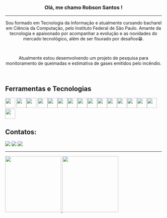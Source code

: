 <h3 align="center"> <b>Olá, me chamo Robson Santos !</b></h3>
<hr>

<p align="center">
  Sou formado em Tecnologia da Informação e atualmente cursando bacharel em Ciência da Computação, pelo Instituto Federal de São Paulo. Amante da tecnologia e apaixonado por acompanhar a evolução e as novidades do mercado tecnológico, além de ser fisurado por desafios😁.
</p>
<br>

<p align="center">
  Atualmente estou desemvolvendo um projeto de pesquisa para monitoramento de queimadas e estimativa de gases emitidos pelo incêndio.
</p>
<br>


## Ferramentas e Tecnologias

<img width="32" height="32" src="https://cdn.jsdelivr.net/gh/devicons/devicon@latest/icons/angular/angular-original.svg" /> <img width="32" height="32" src="https://cdn.jsdelivr.net/gh/devicons/devicon@latest/icons/cplusplus/cplusplus-original.svg" /><img width="32" height="32" src="https://cdn.jsdelivr.net/gh/devicons/devicon@latest/icons/c/c-original.svg" />
<img  width="32" height="32" src="https://cdn.jsdelivr.net/gh/devicons/devicon@latest/icons/css3/css3-original.svg" /><img width="32" height="32"  src="https://cdn.jsdelivr.net/gh/devicons/devicon@latest/icons/html5/html5-original.svg" /><img width="32" height="32" src="https://cdn.jsdelivr.net/gh/devicons/devicon@latest/icons/git/git-original.svg" /><img width="32" height="32" src="https://cdn.jsdelivr.net/gh/devicons/devicon@latest/icons/github/github-original.svg" /><img width="32" height="32" src="https://cdn.jsdelivr.net/gh/devicons/devicon@latest/icons/java/java-original.svg" /><img  width="32" height="32" src="https://cdn.jsdelivr.net/gh/devicons/devicon@latest/icons/javascript/javascript-original.svg" /><img width="32" height="32" src="https://cdn.jsdelivr.net/gh/devicons/devicon@latest/icons/ionic/ionic-original.svg" /><img width="32" height="32" src="https://cdn.jsdelivr.net/gh/devicons/devicon@latest/icons/linux/linux-original.svg" /><img width="32" height="32" src="https://cdn.jsdelivr.net/gh/devicons/devicon@latest/icons/mysql/mysql-plain-wordmark.svg" /><img width="32" height="32" src="https://cdn.jsdelivr.net/gh/devicons/devicon@latest/icons/notion/notion-original.svg" /><img width="32" height="32" src="https://cdn.jsdelivr.net/gh/devicons/devicon@latest/icons/python/python-original-wordmark.svg" /><img width="32" height="32" src="https://cdn.jsdelivr.net/gh/devicons/devicon@latest/icons/vscode/vscode-original.svg" /><img width="32" height="32" src="https://cdn.jsdelivr.net/gh/devicons/devicon@latest/icons/bash/bash-original.svg" />

## Contatos:

<div>

<a href="https://instagram.com/robson.b.santos" target="_blank"><img loading="lazy" src="https://img.shields.io/badge/-Instagram-%23E4405F?style=for-the-badge&logo=instagram&logoColor=white" target="_blank"></a>
<a href = "mailto:rb9344062@gmail.com"><img loading="lazy" src="https://img.shields.io/badge/Gmail-D14836?style=for-the-badge&logo=gmail&logoColor=white" target="_blank"></a>
<a href="https://www.linkedin.com/in/robson-santos-8aab7a207" target="_blank"><img loading="lazy" src="https://img.shields.io/badge/-LinkedIn-%230077B5?style=for-the-badge&logo=linkedin&logoColor=white" target="_blank"></a>   
</div>

<hr>

<div>
<a href="https://github.com/RobsonMaker">
<img loading="lazy" height="180em" src="https://github-readme-stats.vercel.app/api/top-langs/?username=RobsonMaker&layout=compact&langs_count=7&theme=blueberry"/>
<img loading="lazy" height="180em" src="https://github-readme-stats.vercel.app/api?username=RobsonMaker&show_icons=true&theme=blueberry&include_all_commits=true&count_private=true"/>
</div>
















